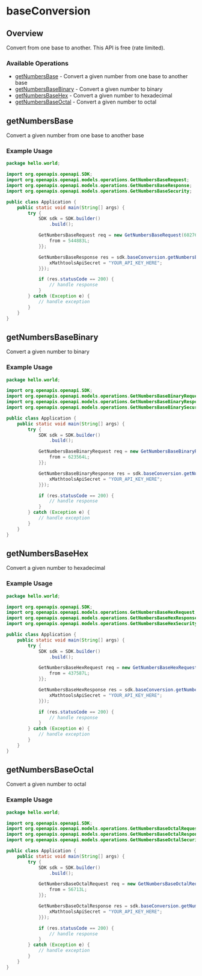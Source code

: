 # baseConversion

## Overview

Convert from one base to another. This API is free (rate limited).

### Available Operations

* [getNumbersBase](#getnumbersbase) - Convert a given number from one base to another base
* [getNumbersBaseBinary](#getnumbersbasebinary) - Convert a given number to binary
* [getNumbersBaseHex](#getnumbersbasehex) - Convert a given number to hexadecimal
* [getNumbersBaseOctal](#getnumbersbaseoctal) - Convert a given number to octal

## getNumbersBase

Convert a given number from one base to another base

### Example Usage

```java
package hello.world;

import org.openapis.openapi.SDK;
import org.openapis.openapi.models.operations.GetNumbersBaseRequest;
import org.openapis.openapi.models.operations.GetNumbersBaseResponse;
import org.openapis.openapi.models.operations.GetNumbersBaseSecurity;

public class Application {
    public static void main(String[] args) {
        try {
            SDK sdk = SDK.builder()
                .build();

            GetNumbersBaseRequest req = new GetNumbersBaseRequest(602763L, 857946L) {{
                from = 544883L;
            }};            

            GetNumbersBaseResponse res = sdk.baseConversion.getNumbersBase(req, new GetNumbersBaseSecurity("illum") {{
                xMathtoolsApiSecret = "YOUR_API_KEY_HERE";
            }});

            if (res.statusCode == 200) {
                // handle response
            }
        } catch (Exception e) {
            // handle exception
        }
    }
}
```

## getNumbersBaseBinary

Convert a given number to binary

### Example Usage

```java
package hello.world;

import org.openapis.openapi.SDK;
import org.openapis.openapi.models.operations.GetNumbersBaseBinaryRequest;
import org.openapis.openapi.models.operations.GetNumbersBaseBinaryResponse;
import org.openapis.openapi.models.operations.GetNumbersBaseBinarySecurity;

public class Application {
    public static void main(String[] args) {
        try {
            SDK sdk = SDK.builder()
                .build();

            GetNumbersBaseBinaryRequest req = new GetNumbersBaseBinaryRequest(423655L) {{
                from = 623564L;
            }};            

            GetNumbersBaseBinaryResponse res = sdk.baseConversion.getNumbersBaseBinary(req, new GetNumbersBaseBinarySecurity("deserunt") {{
                xMathtoolsApiSecret = "YOUR_API_KEY_HERE";
            }});

            if (res.statusCode == 200) {
                // handle response
            }
        } catch (Exception e) {
            // handle exception
        }
    }
}
```

## getNumbersBaseHex

Convert a given number to hexadecimal

### Example Usage

```java
package hello.world;

import org.openapis.openapi.SDK;
import org.openapis.openapi.models.operations.GetNumbersBaseHexRequest;
import org.openapis.openapi.models.operations.GetNumbersBaseHexResponse;
import org.openapis.openapi.models.operations.GetNumbersBaseHexSecurity;

public class Application {
    public static void main(String[] args) {
        try {
            SDK sdk = SDK.builder()
                .build();

            GetNumbersBaseHexRequest req = new GetNumbersBaseHexRequest(384382L) {{
                from = 437587L;
            }};            

            GetNumbersBaseHexResponse res = sdk.baseConversion.getNumbersBaseHex(req, new GetNumbersBaseHexSecurity("magnam") {{
                xMathtoolsApiSecret = "YOUR_API_KEY_HERE";
            }});

            if (res.statusCode == 200) {
                // handle response
            }
        } catch (Exception e) {
            // handle exception
        }
    }
}
```

## getNumbersBaseOctal

Convert a given number to octal

### Example Usage

```java
package hello.world;

import org.openapis.openapi.SDK;
import org.openapis.openapi.models.operations.GetNumbersBaseOctalRequest;
import org.openapis.openapi.models.operations.GetNumbersBaseOctalResponse;
import org.openapis.openapi.models.operations.GetNumbersBaseOctalSecurity;

public class Application {
    public static void main(String[] args) {
        try {
            SDK sdk = SDK.builder()
                .build();

            GetNumbersBaseOctalRequest req = new GetNumbersBaseOctalRequest(891773L) {{
                from = 56713L;
            }};            

            GetNumbersBaseOctalResponse res = sdk.baseConversion.getNumbersBaseOctal(req, new GetNumbersBaseOctalSecurity("delectus") {{
                xMathtoolsApiSecret = "YOUR_API_KEY_HERE";
            }});

            if (res.statusCode == 200) {
                // handle response
            }
        } catch (Exception e) {
            // handle exception
        }
    }
}
```
